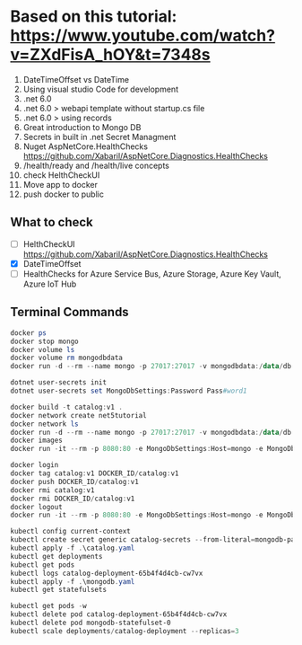 # Based on this tutorial: https://www.youtube.com/watch?v=ZXdFisA_hOY&t=7348s

1. DateTimeOffset vs DateTime
2. Using visual studio Code for development
3. .net 6.0
4. .net 6.0 > webapi template without startup.cs file
5. .net 6.0 > using records
6. Great introduction to Mongo DB
7. Secrets in built in .net Secret Managment
8. Nuget AspNetCore.HealthChecks https://github.com/Xabaril/AspNetCore.Diagnostics.HealthChecks
9. /health/ready and /health/live concepts
10. check HelthCheckUI
11. Move app to docker
12. push docker to public

## What to check

* [ ] HelthCheckUI https://github.com/Xabaril/AspNetCore.Diagnostics.HealthChecks
* [x] DateTimeOffset
* [ ] HealthChecks for Azure Service Bus, Azure Storage, Azure Key Vault, Azure IoT Hub

## Terminal Commands

```powershell
docker ps
docker stop mongo
docker volume ls
docker volume rm mongodbdata
docker run -d --rm --name mongo -p 27017:27017 -v mongodbdata:/data/db -e MONGO_INITDB_ROOT_USERNAME=mongoadmin -e MONGO_INITDB_ROOT_PASSWORD=Pass#word1 mongo
```

```powershell
dotnet user-secrets init
dotnet user-secrets set MongoDbSettings:Password Pass#word1
```

```powershell
docker build -t catalog:v1 .
docker network create net5tutorial
docker network ls
docker run -d --rm --name mongo -p 27017:27017 -v mongodbdata:/data/db -e MONGO_INITDB_ROOT_USERNAME=mongoadmin -e MONGO_INITDB_ROOT_PASSWORD=Pass#word1 --network=net5tutorial mongo
docker images
docker run -it --rm -p 8080:80 -e MongoDbSettings:Host=mongo -e MongoDbSettings:Password=Pass#word1 --network net5tutorial catalog:v1
```

```powershell
docker login
docker tag catalog:v1 DOCKER_ID/catalog:v1
docker push DOCKER_ID/catalog:v1
docker rmi catalog:v1
docker rmi DOCKER_ID/catalog:v1
docker logout
docker run -it --rm -p 8080:80 -e MongoDbSettings:Host=mongo -e MongoDbSettings:Password=Pass#word1 --network net5tutorial DOCKER_ID/catalog:v1
```

```powershell
kubectl config current-context
kubectl create secret generic catalog-secrets --from-literal=mongodb-password='Pass#word1'
kubectl apply -f .\catalog.yaml
kubectl get deployments
kubectl get pods
kubectl logs catalog-deployment-65b4f4d4cb-cw7vx
kubectl apply -f .\mongodb.yaml
kubectl get statefulsets
```

```powershell
kubectl get pods -w
kubectl delete pod catalog-deployment-65b4f4d4cb-cw7vx
kubectl delete pod mongodb-statefulset-0
kubectl scale deployments/catalog-deployment --replicas=3
```
